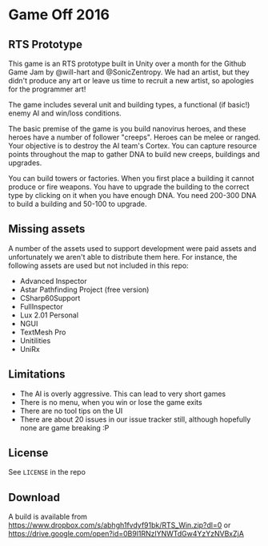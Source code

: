 # Game Off 2016
## RTS Prototype

This game is an RTS prototype built in Unity over a month for the Github Game Jam by @will-hart and @SonicZentropy. We had an artist, but they didn't produce any art or leave us time to recruit a new artist, so apologies for the programmer art!

The game includes several unit and building types, a functional (if basic!) enemy AI and win/loss conditions.

The basic premise of the game is you build nanovirus heroes, and these heroes have a number of follower "creeps". Heroes can be melee or ranged. Your objective is to destroy the AI team's Cortex. You can capture resource points throughout the map to gather DNA to build new creeps, buildings and upgrades.

You can build towers or factories. When you first place a building it cannot produce or fire weapons. You have to upgrade the building to the correct type by clicking on it when you have enough DNA. You need 200-300 DNA to build a building and 50-100 to upgrade.

## Missing assets

A number of the assets used to support development were paid assets and unfortunately we aren't able to distribute them here. For instance, the following assets are used but not included in this repo:

- Advanced Inspector
- Astar Pathfinding Project (free version)
- CSharp60Support
- FullInspector
- Lux 2.01 Personal
- NGUI
- TextMesh Pro
- Unitilities
- UniRx

## Limitations

- The AI is overly aggressive. This can lead to very short games
- There is no menu, when you win or lose the game exits
- There are no tool tips on the UI
- There are about 20 issues in our issue tracker still, although hopefully none are game breaking :P

## License

See `LICENSE` in the repo

## Download

A build is available from https://www.dropbox.com/s/abhgh1fvdyf91bk/RTS_Win.zip?dl=0 or https://drive.google.com/open?id=0B9l1RNzlYNWTdGw4YzYzNVBxZjA